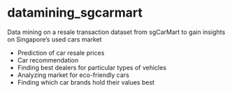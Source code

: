 # datamining_sgcarmart
Data mining on a resale transaction dataset from sgCarMart to gain insights on Singapore’s used cars market

- Prediction of car resale prices
- Car recommendation
- Finding best dealers for particular types of vehicles
- Analyzing market for eco-friendly cars
- Finding which car brands hold their values best
